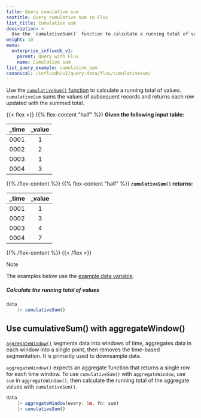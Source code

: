 ```yaml
---
title: Query cumulative sum
seotitle: Query cumulative sum in Flux
list_title: Cumulative sum
description: >
  Use the `cumulativeSum()` function to calculate a running total of values.
weight: 10
menu:
  enterprise_influxdb_v1:
    parent: Query with Flux
    name: Cumulative sum
list_query_example: cumulative_sum
canonical: /influxdb/v2/query-data/flux/cumulativesum/
---
```


Use the [`cumulativeSum()` function](/flux/v0/stdlib/universe/cumulativesum/)
to calculate a running total of values.
`cumulativeSum` sums the values of subsequent records and returns each row updated with the summed total.

{{< flex >}}
{{% flex-content "half" %}}
**Given the following input table:**

| _time | _value |
| ----- |:------:|
| 0001  | 1      |
| 0002  | 2      |
| 0003  | 1      |
| 0004  | 3      |
{{% /flex-content %}}
{{% flex-content "half" %}}
**`cumulativeSum()` returns:**

| _time | _value |
| ----- |:------:|
| 0001  | 1      |
| 0002  | 3      |
| 0003  | 4      |
| 0004  | 7      |
{{% /flex-content %}}
{{< /flex >}}

> [!Note]
> The examples below use the [example data variable](/enterprise_influxdb/v1/flux/guides/#example-data-variable).

##### Calculate the running total of values
```js
data
    |> cumulativeSum()
```

## Use cumulativeSum() with aggregateWindow()
[`aggregateWindow()`](/flux/v0/stdlib/universe/aggregatewindow/)
segments data into windows of time, aggregates data in each window into a single
point, then removes the time-based segmentation.
It is primarily used to downsample data.

`aggregateWindow()` expects an aggregate function that returns a single row for each time window.
To use `cumulativeSum()` with `aggregateWindow`, use `sum` in `aggregateWindow()`,
then calculate the running total of the aggregate values with `cumulativeSum()`.

<!-- -->
```js
data
    |> aggregateWindow(every: 5m, fn: sum)
    |> cumulativeSum()
```
